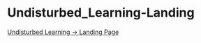 # Undisturbed_Learning-Landing
[Undisturbed Learning -> Landing Page](https://undisturbedlearning.wordpress.com/)
